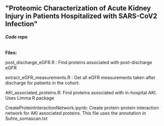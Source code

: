 ## <b>"Proteomic Characterization of Acute Kidney Injury in Patients Hospitalized with SARS-CoV2 Infection"</b>
###### <b>Code repo</b>

<b>Files:</b>

post_discharge_eGFR.R : Find proteins associated with post-discharge eGFR

extract_eGFR_measurements.R :  Get all eGFR measurements taken after discharge for patients in the cohort.

AKI_associated_proteins.R: Find proteins associated with in-hospital AKI. Uses Limma R package

CreateProteinInteractionNetwork.ipynb: Create protein-protein interaction network for AKI associated proteins. 
    This file uses the annotation in Suhre_somascan.txt
